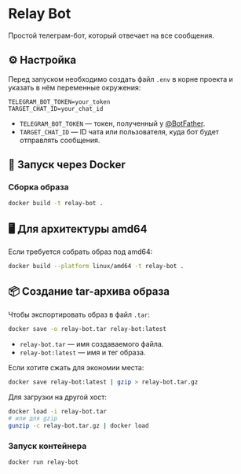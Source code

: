 # Relay Bot

Простой телеграм-бот, который отвечает на все сообщения.

## ⚙️ Настройка

Перед запуском необходимо создать файл `.env` в корне проекта и указать в нём переменные окружения:

```env
TELEGRAM_BOT_TOKEN=your_token
TARGET_CHAT_ID=your_chat_id
````

* `TELEGRAM_BOT_TOKEN` — токен, полученный у [@BotFather](https://t.me/BotFather).
* `TARGET_CHAT_ID` — ID чата или пользователя, куда бот будет отправлять сообщения.

## 🚀 Запуск через Docker

### Сборка образа

```bash
docker build -t relay-bot .
```

## 🖥️ Для архитектуры amd64

Если требуется собрать образ под amd64:

```bash
docker build --platform linux/amd64 -t relay-bot .
```

## 📦 Создание tar-архива образа

Чтобы экспортировать образ в файл `.tar`:

```bash
docker save -o relay-bot.tar relay-bot:latest
```

* `relay-bot.tar` — имя создаваемого файла.
* `relay-bot:latest` — имя и тег образа.

Если хотите сжать для экономии места:

```bash
docker save relay-bot:latest | gzip > relay-bot.tar.gz
```

Для загрузки на другой хост:

```bash
docker load -i relay-bot.tar
# или для gzip
gunzip -c relay-bot.tar.gz | docker load
```

### Запуск контейнера

```bash
docker run relay-bot
```
